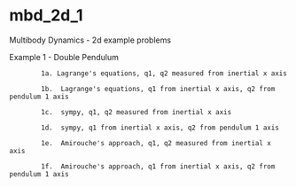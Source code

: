 # mbd_2d_1
Multibody Dynamics - 2d example problems

Example 1 - Double Pendulum

            1a. Lagrange's equations, q1, q2 measured from inertial x axis
            
            1b.  Lagrange's equations, q1 from inertial x axis, q2 from pendulum 1 axis
            
            1c.  sympy, q1, q2 measured from inertial x axis
            
            1d.  sympy, q1 from inertial x axis, q2 from pendulum 1 axis
            
            1e.  Amirouche's approach, q1, q2 measured from inertial x axis
            
            1f.  Amirouche's approach, q1 from inertial x axis, q2 from pendulum 1 axis
